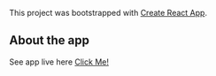 This project was bootstrapped with [Create React App](https://github.com/facebook/create-react-app).

## About the app

See app live here [Click Me!](https://facebook.github.io/create-react-app/docs/running-tests)
